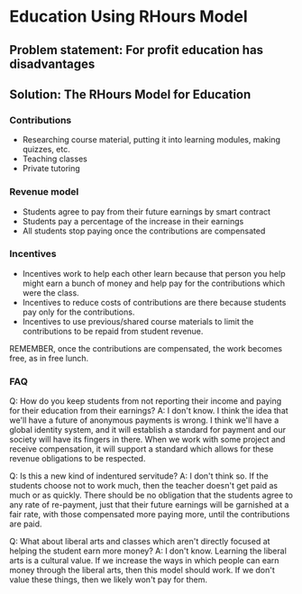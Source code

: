 # Education Using RHours Model

## Problem statement: For profit education has disadvantages

## Solution: The RHours Model for Education

### Contributions 
* Researching course material, putting it into learning modules, making quizzes, etc. 
* Teaching classes
* Private tutoring
		
### Revenue model
* Students agree to pay from their future earnings by smart contract
* Students pay a percentage of the increase in their earnings
* All students stop paying once the contributions are compensated
		
### Incentives
* Incentives work to help each other learn because that person you help might earn a bunch of money and help pay for the contributions which were the class.
* Incentives to reduce costs of contributions are there because students pay only for the contributions.
* Incentives to use previous/shared course materials to limit the contributions to be repaid from student revenue. 
			
REMEMBER, once the contributions are compensated, the work becomes free, as in free lunch.

### FAQ
Q: How do you keep students from not reporting their income and paying for their education from their earnings?
A: I don't know. I think the idea that we'll have a future of anonymous payments is wrong. I think we'll have a global identity system, and it will establish a standard for payment and our society will have its fingers in there. When we work with some project and receive compensation, it will support a standard which allows for these revenue obligations to be respected. 

Q: Is this a new kind of indentured servitude?
A: I don't think so. If the students choose not to work much, then the teacher doesn't get paid as much or as quickly. There should be no obligation that the students agree to any rate of re-payment, just that their future earnings will be garnished at a fair rate, with those compensated more paying more, until the contributions are paid. 

Q: What about liberal arts and classes which aren't directly focused at helping the student earn more money?
A: I don't know. Learning the liberal arts is a cultural value. If we increase the ways in which people can earn money through the liberal arts, then this model should work. If we don't value these things, then we likely won't pay for them.


